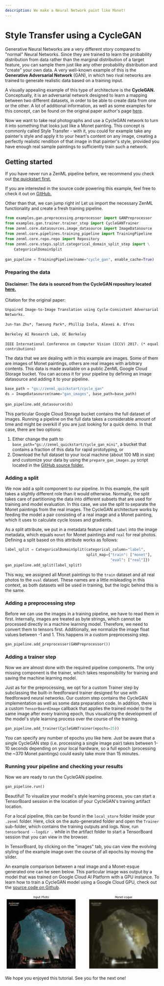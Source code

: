 ```yaml
---
description: We make a Neural Network paint like Monet!
---
```


# Style Transfer using a CycleGAN

Generative Neural Networks are a very different story compared to "normal" Neural Networks. Since they are trained to
learn the probability distribution from data rather than the marginal distribution of a target feature, you can sample
them just like any other probability distribution and "create" your own data. A very well-known example of this is
the **Generative Adversarial Network** (GAN), in which two rival networks are trained to generate realistic data based
on a training input.

A visually appealing example of this type of architecture is the **CycleGAN.** Conceptually, it is an adversarial
network designed to learn a mapping between two different datasets, in order to be able to create data from one or the
other. A lot of additional information, as well as some examples for this concept, can be found on the original paper
author's page [here](https://junyanz.github.io/CycleGAN/).

Now we want to take real photographs and use a CycleGAN network to turn it into something that looks just like a Monet
painting. This concept is commonly called Style Transfer - with it, you could for example take any painter's style and
apply it to your heart's content on any image, creating a perfectly realistic rendition of that image in that painter's
style, provided you have enough real sample paintings to sufficiently train such a network.

## Getting started

If you have never run a ZenML pipeline before, we recommend you check out 
[the quickstart first.](../getting-started/quickstart.md)

If you are interested in the source code powering this example, feel free to check it out on 
[GitHub.](https://github.com/maiot-io/zenml/tree/main/examples/gan)

Other than that, we can jump right in! Let us import the necessary ZenML functionality and create a fresh training
pipeline.

```python
from examples.gan.preprocessing.preprocessor import GANPreprocessor
from examples.gan.trainer.trainer_step import CycleGANTrainer
from zenml.core.datasources.image_datasource import ImageDatasource
from zenml.core.pipelines.training_pipeline import TrainingPipeline
from zenml.core.repo.repo import Repository
from zenml.core.steps.split.categorical_domain_split_step import \
    CategoricalDomainSplit

gan_pipeline = TrainingPipeline(name="cycle_gan", enable_cache=True)
```

### Preparing the data

#### Disclaimer: The data is sourced from the CycleGAN repository located [here.](https://junyanz.github.io/CycleGAN/)

Citation for the original paper:
```
Unpaired Image-to-Image Translation using Cycle-Consistent Adversarial Networks.

Jun-Yan Zhu*, Taesung Park*, Phillip Isola, Alexei A. Efros

Berkeley AI Research Lab, UC Berkeley

IEEE International Conference on Computer Vision (ICCV) 2017. (* equal contributions)
```

The data that we are dealing with in this example are images. Some of them are images of Monet paintings, others are
real images with arbitrary contents. This data is made available on a public ZenML Google Cloud Storage bucket. You can
access it for your pipeline by defining an image datasource and adding it to your pipeline.

```python
base_path = "gs://zenml_quickstart/cycle_gan"
ds = ImageDatasource(name="gan_images", base_path=base_path)

gan_pipeline.add_datasource(ds)
```

This particular Google Cloud Storage bucket contains the full dataset of images. Running a pipeline on the full data 
takes a considerable amount of time and might be overkill if you are just looking for a quick demo. In that case, there
are two options:
1. Either change the path to `base_path="gs://zenml_quickstart/cycle_gan_mini"`, a bucket that 
contains a fraction of this data for rapid prototyping, or
2. Download the full dataset to your local machine (about 100 MB in size) and customize your data by using the 
   `prepare_gan_images.py` script located in the 
   [GitHub source folder.](https://github.com/maiot-io/zenml/tree/main/examples/gan)
   
### Adding a split

We now add a split component to our pipeline. In this example, the split takes a slightly different role than it would 
otherwise. Normally, the split takes care of partitioning the data into different subsets that are used for training 
and model evaluation. In this case, we use the split to separate the Monet paintings from the real images. The 
CycleGAN architecture works by feeding the model a pair consisting of a real image and a Monet painting, which it uses
to calculate cycle losses and gradients. 

As a split attribute, we put in a metadata feature called `label` into the image metadata, which equals `monet` for 
Monet paintings and `real` for real photos. Defining a split based on this attribute works as follows:

```python
label_split = CategoricalDomainSplit(categorical_column="label",
                                     split_map={"train": ["monet"],
                                                "eval": ["real"]})
gan_pipeline.add_split(label_split)
```

This way, we assigned all Monet paintings to the `train` dataset and all real photos to the `eval` dataset. These names
are a little misleading in this context, as both datasets will be used in training, but the logic behind this is the 
same.

### Adding a preprocessing step

Before we can use the images in a training pipeline, we have to read them in first. Internally, images are treated as
byte strings, which cannot be processed directly in a machine learning model. Therefore, we need to convert them to 
tensors first. Additionally, we normalize the image float values between -1 and 1. This happens in a custom 
preprocessing step. 

```python
gan_pipeline.add_preprocesser(GANPreprocessor())
```

### Adding a trainer step

Now we are almost done with the required pipeline components. The only missing component is the trainer, which takes 
responsibility for training and saving the machine learning model. 

Just as for the preprocessing, we opt for a custom Trainer step by subclassing the built-in feedforward trainer
designed for use with feedforward neural networks. Our custom step contains the CycleGAN implementation as well as some
data preparation code. In addition, there is a custom `TensorBoardImage` callback that applies the trained model to the
same image after every training epoch, thus visualizing the development of the model's style learning process over the
course of the training. 

```python
gan_pipeline.add_trainer(CycleGANTrainer(epochs=25))
```

You can specify any number of epochs you like here. Just be aware that a single CycleGAN step (i.e. processing a 
single image pair) takes between 1-10 seconds depending on your local hardware, so a full epoch (processing the ~370 
Monet paintings) could easily take more than 15 minutes.

### Running your pipeline and checking your results

Now we are ready to run the CycleGAN pipeline.
```python
gan_pipeline.run()
```

Beautiful! To visualize your model's style learning process, you can start a TensorBoard session in the location of 
your CycleGAN's training artifact location. 

For a local pipeline, this can be found in the `local_store` folder inside
your `.zenml` folder. Here, click on the auto-generated folder and open the `Trainer` sub-folder, which contains the 
training outputs and logs. Now, run `tensorboard --logdir .` while in the artifact folder to start a TensorBoard 
session that you can view in the browser.

In TensorBoard, by clicking on the "images" tab, you can view the evolving styling of the 
example image over the course of all epochs by moving the slider.

An example comparison between a real image and a Monet-esque generated one can be seen below. This particular image was
output by a model that was trained on Google Cloud AI Platform with a GPU instance. To learn how to train a CycleGAN 
model using a Google Cloud GPU, check out the 
[source code on Github](https://github.com/maiot-io/zenml/tree/main/examples/gan).

![Monet&apos;s lost work?!?](../assets/monet.png)

We hope you enjoyed this tutorial. See you for the next one!